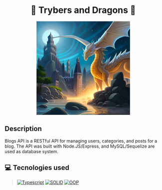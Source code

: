 <h1 align="center">🎲  Trybers and Dragons  🐉</h1>

<div align='center'>
<img width='300' alt="dragon-img" src="./dragon.jpg">
</div>

## Description
<p>Blogs API is a RESTful API for managing users, categories, and posts for a blog. The API was built with Node.JS/Express, and MySQL/Sequelize are used as database system.</p>

## 💻 Tecnologies used
> [![Typescript][Typescript]][Typescript-url]
 [![SOLID][SOLID]][SOLID-url]
 [![OOP][OOP]][OOP-url]


[Typescript]: https://img.shields.io/badge/typescript-3178C6?style=for-the-badge&logo=typescript&logoColor=white
[Typescript-url]: https://www.typescriptlang.org

[SOLID]: https://img.shields.io/badge/SOLID-344e41?style=for-the-badge
[SOLID-url]: https://www.baeldung.com/solid-principles

[OOP]: https://img.shields.io/badge/OOP-3a0ca3?style=for-the-badge
[OOP-url]: https://developer.mozilla.org/en-US/docs/Learn/JavaScript/Objects/Object-oriented_programming

